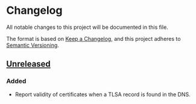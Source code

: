 # Changelog
All notable changes to this project will be documented in this file.

The format is based on [Keep a Changelog](https://keepachangelog.com/en/1.0.0/),
and this project adheres to [Semantic Versioning](https://semver.org/spec/v2.0.0.html).

## [Unreleased]

### Added
- Report validity of certificates when a TLSA record is found in the DNS.

[Unreleased]: https://github.com/smortex/tls-checker/compare/v1.0.0...HEAD
